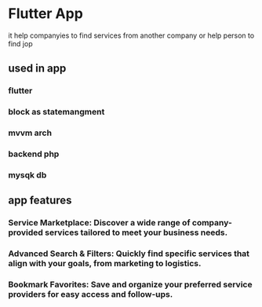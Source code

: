 # Flutter App 

it help companyies to find services from another company or help person to find jop 

## used in app 
  ### flutter 
  ### block as statemangment 
  ### mvvm arch
  ### backend php 
  ### mysqk db
  
##  app features
 ### Service Marketplace: Discover a wide range of company-provided services tailored to meet your business needs.
 ### Advanced Search & Filters: Quickly find specific services that align with your goals, from marketing to logistics.
 ### Bookmark Favorites: Save and organize your preferred service providers for easy access and follow-ups.

